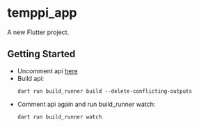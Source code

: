 # temppi_app

A new Flutter project.

## Getting Started

- Uncomment api [here](./lib/openapi/openapi_generator.dart)  
- Build api: 
  ```
  dart run build_runner build --delete-conflicting-outputs
  ```
- Comment api again and run build_runner watch:
  ```
  dart run build_runner watch
  ```
